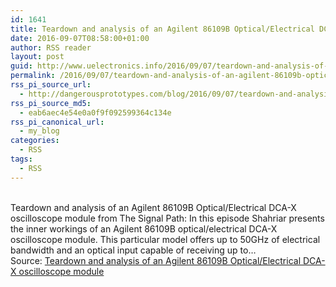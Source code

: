```yaml
---
id: 1641
title: Teardown and analysis of an Agilent 86109B Optical/Electrical DCA-X oscilloscope module
date: 2016-09-07T08:58:00+01:00
author: RSS reader
layout: post
guid: http://www.uelectronics.info/2016/09/07/teardown-and-analysis-of-an-agilent-86109b-opticalelectrical-dca-x-oscilloscope-module/
permalink: /2016/09/07/teardown-and-analysis-of-an-agilent-86109b-opticalelectrical-dca-x-oscilloscope-module/
rss_pi_source_url:
  - http://dangerousprototypes.com/blog/2016/09/07/teardown-and-analysis-of-an-agilent-86109b-opticalelectrical-dca-x-oscilloscope-module/
rss_pi_source_md5:
  - eab6aec4e54e0a0f9f092599364c134e
rss_pi_canonical_url:
  - my_blog
categories:
  - RSS
tags:
  - RSS
---
```

&#013;  
Teardown and analysis of an Agilent 86109B Optical/Electrical DCA-X oscilloscope module from The Signal Path: In this episode Shahriar presents the inner workings of an Agilent 86109B optical/electrical DCA-X oscilloscope module. This particular model offers up to 50GHz of electrical bandwidth and an optical input capable of receiving up to…&#013;  
Source: <a href="http://dangerousprototypes.com/blog/2016/09/07/teardown-and-analysis-of-an-agilent-86109b-opticalelectrical-dca-x-oscilloscope-module/" target="_blank">Teardown and analysis of an Agilent 86109B Optical/Electrical DCA-X oscilloscope module</a>